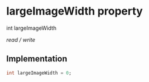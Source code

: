 


# largeImageWidth property







int largeImageWidth
  
_<span class="feature">read / write</span>_






## Implementation

```dart
int largeImageWidth = 0;
```







